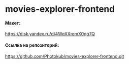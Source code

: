 # movies-explorer-frontend
#### Макет:
https://disk.yandex.ru/d/4WqXXremX0qq7Q

#### Ссылка на репозиторий:
https://github.com/Photokub/movies-explorer-frontend.git